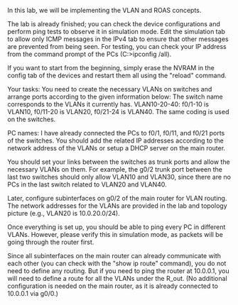 In this lab, we will be implementing the VLAN and ROAS concepts.

The lab is already finished; you can check the device configurations and perform ping tests to observe it in simulation mode. Edit the simulation tab to allow only ICMP messages in the IPv4 tab to ensure that other messages are prevented from being seen.
For testing, you can check your IP address from the command prompt of the PCs (C:>ipconfig /all).

If you want to start from the beginning, simply erase the NVRAM in the config tab of the devices and restart them all using the "reload" command.

Your tasks:
You need to create the necessary VLANs on switches and arrange ports according to the given information below:
The switch name corresponds to the VLANs it currently has.
VLAN10-20-40: f0/1-10 is VLAN10, f0/11-20 is VLAN20, f0/21-24 is VLAN40.
The same coding is used on the switches.

PC names: I have already connected the PCs to f0/1, f0/11, and f0/21 ports of the switches. You should add the related IP addresses according to the network address of the VLANs or setup a DHCP server on the main router.

You should set your links between the switches as trunk ports and allow the necessary VLANs on them.
For example, the g0/2 trunk port between the last two switches should only allow VLAN10 and VLAN30, since there are no PCs in the last switch related to VLAN20 and VLAN40.

Later, configure subinterfaces on g0/2 of the main router for VLAN routing.
The network addresses for the VLANs are provided in the lab and topology picture (e.g., VLAN20 is 10.0.20.0/24).

Once everything is set up, you should be able to ping every PC in different VLANs. However, please verify this in simulation mode, as packets will be going through the router first.

Since all subinterfaces on the main router can already communicate with each other (you can check with the "show ip route" command), you do not need to define any routing. But if you need to ping the router at 10.0.0.1, you will need to define a route for all the VLANs under the R_out. (No additional configuration is needed on the main router, as it is already connected to 10.0.0.1 via g0/0.)






